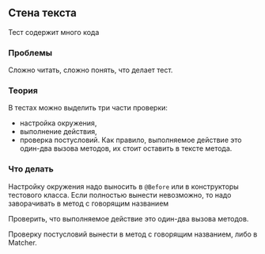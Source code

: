 ## Стена текста
Тест содержит много кода

### Проблемы
Сложно читать, сложно понять, что делает тест.

### Теория
В тестах можно выделить три части проверки:
- настройка окружения, 
- выполнение действия, 
- проверка постусловий.
Как правило, выполняемое действие это один-два вызова методов, их стоит оставить в тексте метода.

### Что делать
Настройку окружения надо выносить в `@Before` или в конструкторы тестового класса. Если полностью вынести невозможно, то надо заворачивать в метод с говорящим названием

Проверить, что выполняемое действие это один-два вызова методов.

Проверку постусловий вынести в метод с говорящим названием, либо в Matcher.